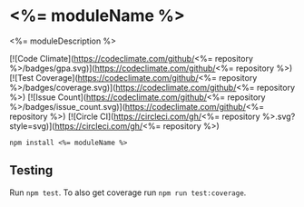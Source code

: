 # <%= moduleName %>

<%= moduleDescription %>

[![Code Climate](https://codeclimate.com/github/<%= repository %>/badges/gpa.svg)](https://codeclimate.com/github/<%= repository %>)
[![Test Coverage](https://codeclimate.com/github/<%= repository %>/badges/coverage.svg)](https://codeclimate.com/github/<%= repository %>)
[![Issue Count](https://codeclimate.com/github/<%= repository %>/badges/issue_count.svg)](https://codeclimate.com/github/<%= repository %>)
[![Circle CI](https://circleci.com/gh/<%= repository %>.svg?style=svg)](https://circleci.com/gh/<%= repository %>)

`npm install <%= moduleName %>`


## Testing
Run `npm test`. To also get coverage run `npm run test:coverage`.

